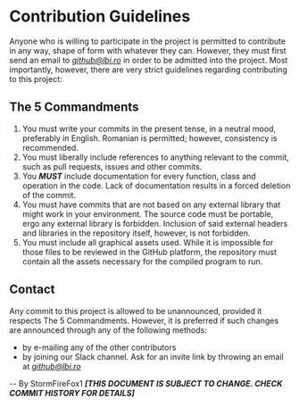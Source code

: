 # Contribution Guidelines

Anyone who is willing to participate in the project is permitted to contribute in any way, shape of form with whatever they can. However, they must first send an email to *github@lbi.ro* in order to be admitted into the project.
Most importantly, however, there are very strict guidelines regarding contributing to this project:

## The 5 Commandments

1. You must write your commits in the present tense, in a neutral mood, preferably in English. Romanian is permitted; however, consistency is recommended.
2. You must liberally include references to anything relevant to the commit, such as pull requests, issues and other commits.
3. You _**MUST**_ include documentation for every function, class and operation in the code. Lack of documentation results in a forced deletion of the commit.
4. You must have commits that are not based on any external library that might work in your environment. The source code must be portable, ergo any external library is forbidden. Inclusion of said external headers and libraries in the repository itself, however, is not forbidden. 
5. You must include all graphical assets used. While it is impossible for those files to be reviewed in the GitHub platform, the repository must contain all the assets necessary for the compiled program to run.

## Contact

Any commit to this project is allowed to be unannounced, provided it respects The 5 Commandments. However, it is preferred if such changes are announced through any of the following methods:
* by e-mailing any of the other contributors
* by joining our Slack channel. Ask for an invite link by throwing an email at *github@lbi.ro*

--
By StormFireFox1
***[THIS DOCUMENT IS SUBJECT TO CHANGE. CHECK COMMIT HISTORY FOR DETAILS]***
